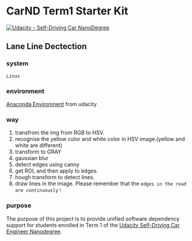 # CarND Term1 Starter Kit

[![Udacity - Self-Driving Car NanoDegree](https://s3.amazonaws.com/udacity-sdc/github/shield-carnd.svg)](http://www.udacity.com/drive)
## Lane Line Dectection
### system
`Linux`
### environment 
[Anaconda Environment](doc/configure_via_anaconda.md) from udacity
### way
 1. transfrom the img from RGB to HSV.
 2. recognise the yellow color and white color in HSV image.(yellow and white are different)
 3. transform to GRAY
 4. gaussian blur
 5. detect edges using canny
 6. get ROI, and then apply to edges.
 7. hough transform to detect lines.
 8. draw lines in the image. Please remember that the `edges in the road are continuously！`
### purpose
The purpose of this project is to provide unified software dependency support for students enrolled in Term 1 of the [Udacity Self-Driving Car Engineer Nanodegree](https://www.udacity.com/course/self-driving-car-engineer-nanodegree--nd013).


